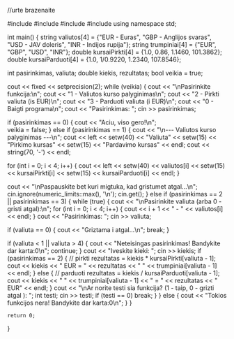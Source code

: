 
//urte brazenaite

#include <iostream>
#include <iomanip>
#include <string>
#include <limits>
using namespace std;

int main() {
    string valiutos[4] = {"EUR - Euras",
                          "GBP - Anglijos svaras",
                          "USD - JAV doleris",
                          "INR - Indijos rupija"};
    string trumpiniai[4] = {"EUR", "GBP", "USD", "INR"};
    double kursaiPirkti[4] = {1.0, 0.86, 1.1460, 101.3862};
    double kursaiParduoti[4] = {1.0, 1/0.9220, 1.2340, 107.8546};

 int pasirinkimas, valiuta;
    double kiekis, rezultatas;
    bool veikia = true;

cout << fixed << setprecision(2);
    while (veikia) {
        cout << "\nPasirinkite funkcija:\n";
        cout << "1 - Valiutos kurso palyginimas\n";
        cout << "2 - Pirkti valiuta (is EUR)\n";
        cout << "3 - Parduoti valiuta (i EUR)\n";
        cout << "0 - Baigti programa\n";
        cout << "Pasirinkimas: ";
        cin >> pasirinkimas;

 if (pasirinkimas == 0) {
            cout << "Aciu, viso gero!\n";           
            veikia = false;
        }
        else if (pasirinkimas == 1) {
            cout << "\n--- Valiutos kurso palyginimas ---\n";
            cout << left << setw(40) << "Valiuta"
                 << setw(15) << "Pirkimo kursas"
                 << setw(15) << "Pardavimo kursas" << endl;
            cout << string(70, '-') << endl;

for (int i = 0; i < 4; i++) {
                cout << left << setw(40) << valiutos[i]
                     << setw(15) << kursaiPirkti[i]
                     << setw(15) << kursaiParduoti[i] << endl;
            }

cout << "\nPaspauskite bet kuri migtuka, kad gristumet atgal...\n";
            cin.ignore(numeric_limits<streamsize>::max(), '\n');
            cin.get();
        }
        else if (pasirinkimas == 2 || pasirinkimas == 3) {
            while (true) {
                cout << "\nPasirinkite valiuta (arba 0 - gristi atgal):\n";
                for (int i = 0; i < 4; i++) {
                    cout << i + 1 << " - " << valiutos[i] << endl;
                }
                cout << "Pasirinkimas: ";
                cin >> valiuta;

if (valiuta == 0) {
                    cout << "Griztama i atgal...\n";
                    break;
                }

 if (valiuta < 1 || valiuta > 4) {
                    cout << "Neteisingas pasirinkimas! Bandykite dar karta:0\n";
                    continue;
                }
                cout << "Iveskite kieki: ";
                cin >> kiekis;
                if (pasirinkimas == 2) { // pirkti
                    rezultatas = kiekis * kursaiPirkti[valiuta - 1];
                    cout << kiekis << " EUR = " << rezultatas << " "
                         << trumpiniai[valiuta - 1] << endl;
                } else { // parduoti
                    rezultatas = kiekis / kursaiParduoti[valiuta - 1];
                    cout << kiekis << " " << trumpiniai[valiuta - 1]
                         << " = " << rezultatas << " EUR" << endl;
                }
                cout << "\nAr norite testi sia funkcija? (1 - taip, 0 - grizti atgal ): ";
                int testi;
                cin >> testi;
                if (testi == 0) break;
            }
        }
        else {
            cout << "Tokios funkcijos nera! Bandykite dar karta:0\n";
        }
    }

    return 0;
}
